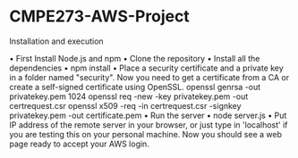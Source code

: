 # CMPE273-AWS-Project

Installation and execution

•	First Install Node.js and npm
•	Clone the repository
•	Install all the dependencies
•	npm install
•	Place a security certificate and a private key in a folder named "security". Now you need to get a certificate from a CA or create a self-signed certificate using OpenSSL.
openssl genrsa -out privatekey.pem 1024
openssl req -new -key privatekey.pem -out certrequest.csr
openssl x509 -req -in certrequest.csr -signkey privatekey.pem -out certificate.pem
•	Run the server
•	node server.js
•	Put IP address of the remote server in your browser, or just type in 'localhost' if you are testing this on your personal machine. Now you should see a web page ready to accept your AWS login.
